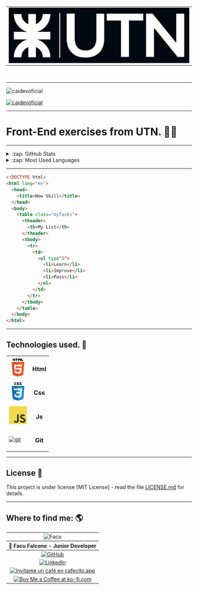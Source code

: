 <table>
  <tr>
    <td>
      <a href="https://github.com/caidevOficial/Php_UTN_PrograIII/" target="_blank">
        <img alt="Universidad Tecnológica Nacional" src="https://github.com/caidevOficial/Logos/raw/master/Instituciones/logo-utn_black_white.png?raw=true" height="150px" />
      </a>  
    </td>
  </tr>
</table></br>

---

<p align="left">
  <img src="https://komarev.com/ghpvc/?username=caidevoficial&label=Profile%20views&color=0e75b6&style=flat" alt="caidevoficial" />
</p>

<p align="left">
  <a href="https://github.com/CaidevOficial">
    <img src="https://github-profile-trophy.vercel.app/?username=caidevoficial&theme=nord&column=7" alt="caidevoficial" />
  </a>
</p>

---

# Front-End exercises from UTN. 👨‍💻

---

<details>
  <summary>:zap: GitHub Stats</summary>
    <img align="center" src="https://github-readme-stats-caidevposeidon.vercel.app/api?username=caidevOficial&show_icons=true&theme=chartreuse-dark&count_private=true&show_owner=true&include_all_commits=true" /><br><br>
</details>

<details>
    <summary>:zap: Most Used Languages</summary>
    <img align="center" src="https://github-readme-stats-caidevposeidon.vercel.app/api/top-langs/?username=caidevOficial&layout=compact&theme=chartreuse-dark&langs_count=10&exclude_repo=Java_Lineage2_aCis_From_345&hide=html,css"/><br>
</details>

---

```html
<!DOCTYPE html>
<html lang="en">
  <head>
    <title>New Skill</title>
  </head>
  <body>
    <table class="myTasks">
      <theader>
        <th>My List</th>
      </theader>
      <tbody>
        <tr>
          <td>
            <ol type"I">
              <li>Learn</li>
              <li>Improve</li>
              <li>Pass</li>
            </ol>
          </td>
        </tr>
      </tbody>
    </table>
  </body>
</html>
```

---

## Technologies used. 📌

<table class="skills">
  <tr>
    <td>
      <a href="https://www.w3.org/html/">
        <img align="center" alt="html" src="https://raw.githubusercontent.com/devicons/devicon/master/icons/html5/html5-original-wordmark.svg?raw=true" width="50px" height="50px" />
      </a>
    </td>
    <td>
      <center><h3>Html</h3></center>
    </td>
  </tr>

  <tr>
    <td>
      <a href="https://www.w3schools.com/css/">
        <img align="center" alt="css" src="https://raw.githubusercontent.com/devicons/devicon/master/icons/css3/css3-original-wordmark.svg?raw=true" width="50px" height="50px" />
      </a>
    </td>
    <td>
      <center><h3>Css</h3></center>
    </td>
  </tr>
  
  <tr>
    <td>
      <a href="https://developer.mozilla.org/en-US/docs/Web/JavaScript/">
        <img align="center" alt="js" src="https://raw.githubusercontent.com/devicons/devicon/master/icons/javascript/javascript-original.svg?raw=true" width="50px" height="50px" />
      </a>
    </td>
    <td>
      <center><h3>Js</h3></center>
    </td>
  </tr>

  <tr>
    <td>
      <a href="https://git-scm.com/">
        <img align="center" alt="git" src="https://www.vectorlogo.zone/logos/git-scm/git-scm-icon.svg?raw=true" width="50px" height="50px" />
      </a>
    </td>
    <td>
      <center><h3>Git</h3></center>
    </td>
  </tr>
</table>

---

## License 📄

This project is under license [MIT License] - read the file [LICENSE.md](LICENSE) for details.

---

## Where to find me: 🌎

<table>
  <theader>
    <tr align='center'>
      <td>
        <img class="circular" alt="Facu" src="https://avatars1.githubusercontent.com/u/12877139?s=400&u=d369ee24466653d9bbeeb9654930e3ff1c67b76a&v=4" width="80px" height="80px" />
      </td>
    </tr>
    <th><center>🤴 Facu Falcone - Junior Developer</center></th>
  </theader>
  <tbody>
    <tr align='center'>
      <td>
        <a href="https://github.com/caidevOficial/">
          <img alt="GitHub" src="https://img.shields.io/badge/GitHub-%2312100E.svg?&style=for-the-badge&logo=Github&logoColor=white" width="125px" height="30px" />
        </a>
      </td>
    </tr>
    <tr align='center'>
      <td>
        <a href="https://www.linkedin.com/in/facundo-falcone/">
          <img alt="LinkedIn" src="https://img.shields.io/badge/linkedin-%230077B5.svg?&style=for-the-badge&logo=linkedin&logoColor=white" width="125px" height="30px" />
        </a>
      </td>
    </tr>
    <tr align='center'>
      <td>
        <a href="https://cafecito.app/caidevoficial/">
          <img alt='Invitame un café en cafecito.app' srcset='https://cdn.cafecito.app/imgs/buttons/button_5.png 1x, https://cdn.cafecito.app/imgs/buttons/button_5_2x.png 2x, https://cdn.cafecito.app/imgs/buttons/button_5_3.75x.png 3.75x' src='https://cdn.cafecito.app/imgs/buttons/button_5.png' width="125px" height="30px" />
        </a>
      </td>
    </tr>
    <tr align='center'>
      <td>
        <a href='https://ko-fi.com/P5P74JBOH' target='_blank'>
          <img width="125px" height="30px" style='border:0px;height:36px;' src='https://cdn.ko-fi.com/cdn/kofi1.png?v=2' border='0' alt='Buy Me a Coffee at ko-fi.com' />
        </a>
      </td>
    </tr>
  </tbody>
</table>
